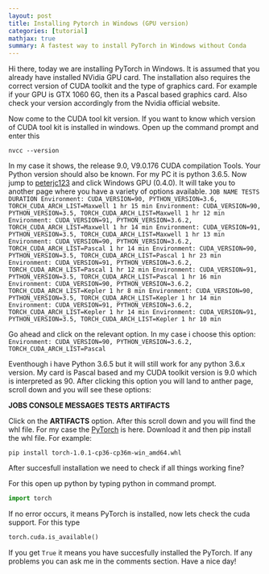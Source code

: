 ```yaml
---
layout: post
title: Installing Pytorch in Windows (GPU version)
categories: [tutorial]
mathjax: true
summary: A fastest way to install PyTorch in Windows without Conda
---
```


Hi there, today we are installing PyTorch in Windows. It is assumed that you already have installed NVidia GPU card. 
The installation also requires the correct version of CUDA toolkit and the type of graphics card. For example if your 
GPU is GTX 1060 6G, then its a Pascal based graphics card. Also check your version accordingly from the Nvidia official website. 

Now come to the CUDA tool kit version. If you want to know which version of CUDA tool kit is installed in windows. Open up the command prompt and enter this

`nvcc --version`

In my case it shows, the release 9.0, V9.0.176 CUDA compilation Tools. Your Python version should also be known. For my PC it is 
python 3.6.5. Now jump to [peterjc123](https://github.com/peterjc123/pytorch-scripts) and click Windows GPU (0.4.0). It will 
take you to another page where you have a variety of options available.
`JOB NAME TESTS DURATION
Environment: CUDA_VERSION=90, PYTHON_VERSION=3.6, TORCH_CUDA_ARCH_LIST=Maxwell
1 hr 15 min
Environment: CUDA_VERSION=90, PYTHON_VERSION=3.5, TORCH_CUDA_ARCH_LIST=Maxwell
1 hr 12 min
Environment: CUDA_VERSION=91, PYTHON_VERSION=3.6.2, TORCH_CUDA_ARCH_LIST=Maxwell
1 hr 14 min
Environment: CUDA_VERSION=91, PYTHON_VERSION=3.5, TORCH_CUDA_ARCH_LIST=Maxwell
1 hr 13 min
Environment: CUDA_VERSION=90, PYTHON_VERSION=3.6.2, TORCH_CUDA_ARCH_LIST=Pascal
1 hr 14 min
Environment: CUDA_VERSION=90, PYTHON_VERSION=3.5, TORCH_CUDA_ARCH_LIST=Pascal
1 hr 23 min
Environment: CUDA_VERSION=91, PYTHON_VERSION=3.6.2, TORCH_CUDA_ARCH_LIST=Pascal
1 hr 12 min
Environment: CUDA_VERSION=91, PYTHON_VERSION=3.5, TORCH_CUDA_ARCH_LIST=Pascal
1 hr 16 min
Environment: CUDA_VERSION=90, PYTHON_VERSION=3.6.2, TORCH_CUDA_ARCH_LIST=Kepler
1 hr 8 min
Environment: CUDA_VERSION=90, PYTHON_VERSION=3.5, TORCH_CUDA_ARCH_LIST=Kepler
1 hr 14 min
Environment: CUDA_VERSION=91, PYTHON_VERSION=3.6.2, TORCH_CUDA_ARCH_LIST=Kepler
1 hr 14 min
Environment: CUDA_VERSION=91, PYTHON_VERSION=3.5, TORCH_CUDA_ARCH_LIST=Kepler
1 hr 10 min`
 
 Go ahead and click on the relevant option. In my case i choose this option:
 `Environment: CUDA_VERSION=90, PYTHON_VERSION=3.6.2, TORCH_CUDA_ARCH_LIST=Pascal`
 
Eventhough i have Python 3.6.5 but it will still work for any python 3.6.x version. My card is Pascal based and my CUDA toolkit
version is 9.0 which is interpreted as 90. After clicking this option you will land to anther page, scroll down and you will see
these options: 

**JOBS CONSOLE MESSAGES  TESTS  ARTIFACTS**

Click on the **ARTIFACTS** option. After this scroll down and you will find the whl file. For my case the [PyTorch](https://www.lfd.uci.edu/~gohlke/pythonlibs/#pytorch)
is here. Download it and then pip install the whl file. For example:

`pip install torch‑1.0.1‑cp36‑cp36m‑win_amd64.whl`

After succesfull installation we need to check if all things working fine?

For this open up python by typing python in command prompt.

```python
import torch
```
If no error occurs, it means PyTorch is installed, now lets check the cuda support. For this type

```python
torch.cuda.is_available()
```
If you get `True` it means you have succesfully installed the PyTorch. If any problems you can ask me in the comments section. Have a nice day!



